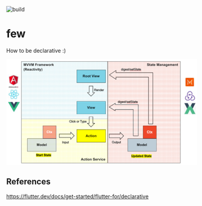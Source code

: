 ![build](https://github.com/Few-UI/few/workflows/build/badge.svg)

# few
How to be declarative :)

![DECL](https://github.com/Few-UI/few/blob/master/docs/stateMgmt.png)


## References
https://flutter.dev/docs/get-started/flutter-for/declarative
